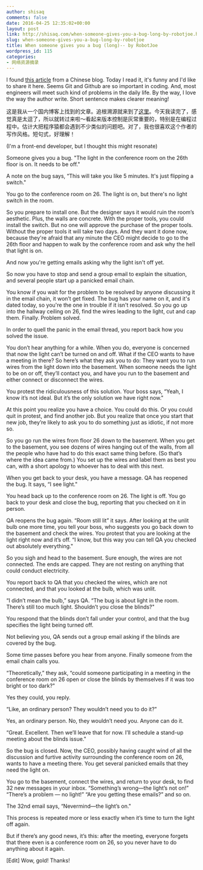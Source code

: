 ```yaml
---
author: shisaq
comments: false
date: 2016-04-25 12:35:02+00:00
layout: post
link: http://shisaq.com/when-someone-gives-you-a-bug-long-by-robotjoe.html
slug: when-someone-gives-you-a-bug-long-by-robotjoe
title: When someone gives you a bug (long)-- by RobotJoe
wordpress_id: 115
categories:
- 网络资源摘录
---
```


I found [this article](https://redd.it/2spd2s) from a Chinese blog. Today I read it, it's funny and I'd like to share it here. Seems Git and Github are so important in coding. And, most engineers will meet such kind of problems in the daily life. By the way, I love the way the author write. Short sentence makes clearer meaning!

这是我从一个国内博客上找到的文章。追根溯源就来到了[这里](https://redd.it/2spd2s)。今天我读完了，感觉真是太逗了，所以就转过来啦～看起来版本控制是灰常重要的，特别是在编程过程中。估计大把程序猿都会遇到不少类似的问题吧。对了，我也很喜欢这个作者的写作风格。短句式，好理解！

(I'm a front-end developer, but I thought this might resonate)

Someone gives you a bug. "The light in the conference room on the 26th floor is on. It needs to be off."

A note on the bug says, “This will take you like 5 minutes. It's just flipping a switch."

You go to the conference room on 26. The light is on, but there's no light switch in the room.

So you prepare to install one. But the designer says it would ruin the room’s aesthetic. Plus, the walls are concrete. With the proper tools, you could install the switch. But no one will approve the purchase of the proper tools. Without the proper tools it will take two days. And they want it done now, because they're afraid that any minute the CEO might decide to go to the 26th floor and happen to walk by the conference room and ask why the hell that light is on.

And now you're getting emails asking why the light isn't off yet.

So now you have to stop and send a group email to explain the situation, and several people start up a panicked email chain.

You know if you wait for the problem to be resolved by anyone discussing it in the email chain, it won’t get fixed. The bug has your name on it, and it's dated today, so you're the one in trouble if it isn't resolved. So you go up into the hallway ceiling on 26, find the wires leading to the light, cut and cap them. Finally. Problem solved.

In order to quell the panic in the email thread, you report back how you solved the issue.

You don’t hear anything for a while. When you do, everyone is concerned that now the light can’t be turned on and off. What if the CEO wants to have a meeting in there? So here’s what they ask you to do: They want you to run wires from the light down into the basement. When someone needs the light to be on or off, they’ll contact you, and have you run to the basement and either connect or disconnect the wires.

You protest the ridiculousness of this solution. Your boss says, “Yeah, I know it’s not ideal. But it’s the only solution we have right now."

At this point you realize you have a choice. You could do this. Or you could quit in protest, and find another job. But you realize that once you start that new job, they’re likely to ask you to do something just as idiotic, if not more so.

So you go run the wires from floor 26 down to the basement. When you get to the basement, you see dozens of wires hanging out of the walls, from all the people who have had to do this exact same thing before. (So that’s where the idea came from.) You set up the wires and label them as best you can, with a short apology to whoever has to deal with this next.

When you get back to your desk, you have a message. QA has reopened the bug. It says, “I see light."

You head back up to the conference room on 26. The light is off. You go back to your desk and close the bug, reporting that you checked on it in person.

QA reopens the bug again. “Room still lit” it says. After looking at the unlit bulb one more time, you tell your boss, who suggests you go back down to the basement and check the wires. You protest that you are looking at the light right now and it’s off. “I know, but this way you can tell QA you checked out absolutely everything."

So you sigh and head to the basement. Sure enough, the wires are not connected. The ends are capped. They are not resting on anything that could conduct electricity.

You report back to QA that you checked the wires, which are not connected, and that you looked at the bulb, which was unlit.

“I didn’t mean the bulb,” says QA. “The bug is about light in the room. There’s still too much light. Shouldn’t you close the blinds?"

You respond that the blinds don’t fall under your control, and that the bug specifies the light being turned off.

Not believing you, QA sends out a group email asking if the blinds are covered by the bug.

Some time passes before you hear from anyone. Finally someone from the email chain calls you.

“Theoretically,” they ask, “could someone participating in a meeting in the conference room on 26 open or close the blinds by themselves if it was too bright or too dark?"

Yes they could, you reply.

“Like, an ordinary person? They wouldn’t need you to do it?"

Yes, an ordinary person. No, they wouldn’t need you. Anyone can do it.

“Great. Excellent. Then we’ll leave that for now. I’ll schedule a stand-up meeting about the blinds issue."

So the bug is closed. Now, the CEO, possibly having caught wind of all the discussion and furtive activity surrounding the conference room on 26, wants to have a meeting there. You get several panicked emails that they need the light on.

You go to the basement, connect the wires, and return to your desk, to find 32 new messages in your inbox. “Something’s wrong—the light’s not on!” “There’s a problem — no light!” “Are you getting these emails?” and so on.

The 32nd email says, “Nevermind—the light’s on."

This process is repeated more or less exactly when it’s time to turn the light off again.

But if there’s any good news, it’s this: after the meeting, everyone forgets that there even is a conference room on 26, so you never have to do anything about it again.

[Edit] Wow, gold! Thanks!
